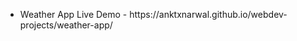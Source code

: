 <ul>
  <li>Weather App Live Demo - https://anktxnarwal.github.io/webdev-projects/weather-app/</li>
</ul>
